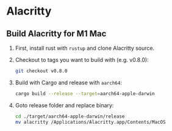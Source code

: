 # Alacritty

## Build Alacritty for M1 Mac

1. First, install rust with `rustup` and clone Alacritty source.
2. Checkout to tags you want to build with (e.g. v0.8.0):

    ```bash
    git checkout v0.8.0
    ```

3. Build with Cargo and release with `aarch64`:

    ```bash
    cargo build --release --target=aarch64-apple-darwin
    ```

4. Goto release folder and replace binary:

    ```bash
    cd ./target/aarch64-apple-darwin/release
    mv alacritty /Applications/Alacritty.app/Contents/MacOS
    ```
